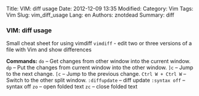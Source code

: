 Title: VIM: diff usage
Date: 2012-12-09 13:35
Modified: 
Category: Vim
Tags: Vim
Slug: vim_diff_usage
Lang: en
Authors: znotdead
Summary: diff

### VIM: diff usage

Small cheat sheet for using vimdiff
`vimdiff` - edit two or three versions of a file with Vim and show differences

**Commands:**
`do` – Get changes from other window into the current window.
`dp` – Put the changes from current window into the other window.
`]c` – Jump to the next change.
`[c` – Jump to the previous change.
`Ctrl W + Ctrl W` – Switch to the other split window.
`:diffupdate` – diff update
`:syntax off` – syntax off
`zo` – open folded text
`zc` – close folded text
